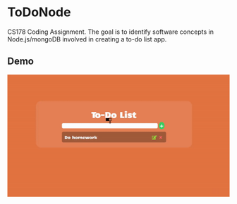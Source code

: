 # ToDoNode
CS178 Coding Assignment. The goal is to identify software concepts in Node.js/mongoDB involved in creating a to-do list app.

## Demo
![Alt text](demo.gif)